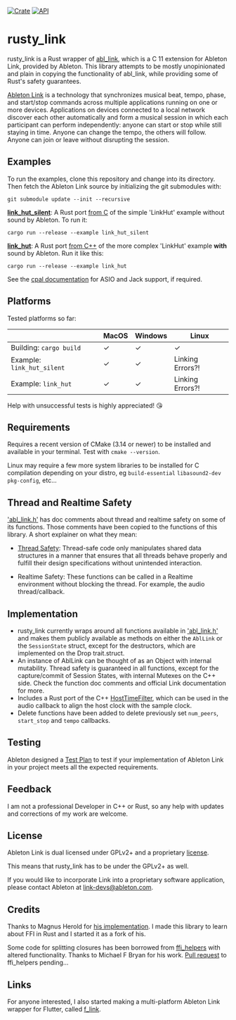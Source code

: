 [![Crate](https://img.shields.io/crates/v/rusty_link.svg)](https://crates.io/crates/rusty_link)
[![API](https://docs.rs/rusty_link/badge.svg)](https://docs.rs/rusty_link)

# rusty_link

rusty_link is a Rust wrapper of [abl_link](https://github.com/Ableton/link/tree/master/extensions/abl_link),
which is a C 11 extension for Ableton Link, provided by Ableton.
This library attempts to be mostly unopinionated and plain in
copying the functionality of abl_link, while providing some of Rust's safety guarantees.

[Ableton Link](http://ableton.github.io/link) is a technology that synchronizes musical beat, tempo,
phase, and start/stop commands across multiple applications running
on one or more devices. Applications on devices connected to a local
network discover each other automatically and form a musical session
in which each participant can perform independently: anyone can start
or stop while still staying in time. Anyone can change the tempo, the
others will follow. Anyone can join or leave without disrupting the session.

## Examples

To run the examples, clone this repository and change into its directory. Then fetch the Ableton Link source by initializing the git submodules with:

```
git submodule update --init --recursive
```

[**link_hut_silent**](https://github.com/anzbert/rusty_link/blob/master/examples/link_hut_silent/main.rs): A Rust port [from C](https://github.com/Ableton/link/blob/master/extensions/abl_link/examples/link_hut/main.c) of the simple 'LinkHut' example without sound by Ableton. To run it:

```
cargo run --release --example link_hut_silent
```

[**link_hut**](https://github.com/anzbert/rusty_link/tree/master/examples/link_hut): A Rust port [from C++](https://github.com/Ableton/link/tree/master/examples) of the more complex 'LinkHut' example **with** sound by Ableton. Run it like this:

```
cargo run --release --example link_hut
```

See the [cpal documentation](https://github.com/RustAudio/cpal) for ASIO and Jack support, if required.

## Platforms

Tested platforms so far:

|                            | MacOS   | Windows | Linux            |
| -------------------------- | ------- | ------- | ---------------- |
| Building: `cargo build`    | &check; | &check; | &check;          |
| Example: `link_hut_silent` | &check; | &check; | Linking Errors?! |
| Example: `link_hut`        | &check; | &check; | Linking Errors?! |

Help with unsuccessful tests is highly appreciated! 😘

## Requirements

Requires a recent version of CMake (3.14 or newer) to be installed and available in your terminal. Test with `cmake --version`.

Linux may require a few more system libraries to be installed for C compilation depending on your distro, eg `build-essential` `libasound2-dev` `pkg-config`, etc...

## Thread and Realtime Safety

['abl_link.h'](https://github.com/Ableton/link/blob/master/extensions/abl_link/include/abl_link.h) has doc comments about thread and realtime safety on some of its functions. Those comments have been copied to the functions of this library. A short explainer on what they mean:

- [Thread Safety](https://en.wikipedia.org/wiki/Thread_safety): Thread-safe code only manipulates shared data structures in a manner that ensures that all threads behave properly and fulfill their design specifications without unintended interaction.

- Realtime Safety: These functions can be called in a Realtime environment without blocking the thread. For example, the audio thread/callback.

## Implementation

- rusty_link currently wraps around all functions available in ['abl_link.h'](https://github.com/Ableton/link/blob/master/extensions/abl_link/include/abl_link.h) and makes them publicly available as methods on either the `AblLink` or the `SessionState` struct, except for the destructors, which are implemented on the Drop trait.struct.
- An instance of AblLink can be thought of as an Object with internal mutability. Thread safety is guaranteed in all functions, except for the capture/commit of Session States, with internal Mutexes on the C++ side. Check the function doc comments and official Link documentation for more.
- Includes a Rust port of the C++ [HostTimeFilter](https://github.com/Ableton/link/blob/master/include/ableton/link/HostTimeFilter.hpp), which can be used in the audio callback to align the host clock with the sample clock.
- Delete functions have been added to delete previously set `num_peers`, `start_stop` and `tempo` callbacks.

## Testing

Ableton designed a [Test Plan](https://github.com/Ableton/link/blob/master/TEST-PLAN.md) to test if your implementation of Ableton Link in your project meets all the expected requirements.

## Feedback

I am not a professional Developer in C++ or Rust, so any help with updates and corrections of my work are welcome.

## License

Ableton Link is dual licensed under GPLv2+ and a proprietary [license](https://github.com/Ableton/link/blob/master/LICENSE.md).

This means that rusty_link has to be under the GPLv2+ as well.

If you would like to incorporate Link into a proprietary software application, please contact Ableton at <link-devs@ableton.com>.

## Credits

Thanks to Magnus Herold for [his implementation](https://crates.io/crates/ableton-link).
I made this library to learn about FFI in Rust and I started it as a fork of his.

Some code for splitting closures has been borrowed from [ffi_helpers](https://crates.io/crates/ffi_helpers) with altered functionality. Thanks to Michael F Bryan for his work.
[Pull request](https://github.com/Michael-F-Bryan/ffi_helpers/pull/8) to ffi_helpers pending...

## Links

For anyone interested, I also started making a multi-platform Ableton Link wrapper for Flutter, called [f_link](https://pub.dev/packages/f_link).
